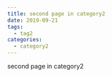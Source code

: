 ```yaml
---
title: second page in category2
date: 2019-09-21
tags:
  - tag2
categories:
  - category2
---
```


second page in category2
